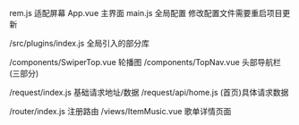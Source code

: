 rem.js 适配屏幕
App.vue 主界面
main.js 全局配置
修改配置文件需要重启项目更新

/src/plugins/index.js 全局引入的部分库

/components/SwiperTop.vue 轮播图
/components/TopNav.vue 头部导航栏(三部分)

/request/index.js 基础请求地址/数据
/request/api/home.js (首页)具体请求数据

/router/index.js 注册路由
/views/ItemMusic.vue 歌单详情页面

